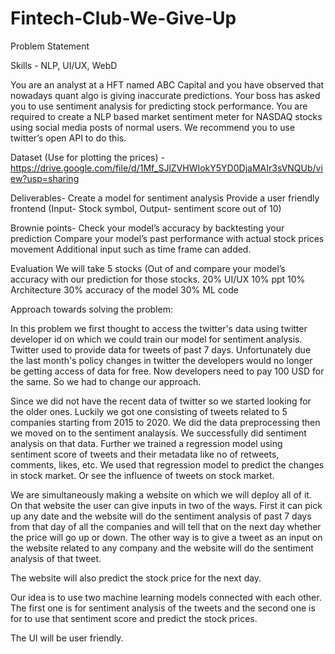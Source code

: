 # Fintech-Club-We-Give-Up

Problem Statement

Skills - NLP, UI/UX, WebD

You are an analyst at a HFT named ABC Capital and you have observed that nowadays quant algo is giving inaccurate predictions. Your boss has asked you to use sentiment analysis for predicting stock performance. You are required to create a NLP based market sentiment meter for NASDAQ stocks using social media posts of normal users. We recommend you to use twitter’s open API to do this.

Dataset (Use for plotting the prices) - https://drive.google.com/file/d/1Mf_SJlZVHWIokY5YD0DjaMAIr3sVNQUb/view?usp=sharing

Deliverables-
Create a model for sentiment analysis
Provide a user friendly frontend (Input- Stock symbol, Output- sentiment score out of 10)

Brownie points- 
Check your model’s accuracy by backtesting your prediction
Compare your model’s past performance with actual stock prices movement
Additional input such as time frame can added.

Evaluation
We will take 5 stocks (Out of  and compare your model’s accuracy with our prediction for those stocks.
20% UI/UX
10% ppt
10% Architecture
30% accuracy of the model 
30% ML code 


Approach towards solving the problem:

In this problem we first thought to access the twitter's data using twitter developer id on which we could train our model for sentiment analysis. Twitter used to provide data for tweets of past 7 days. Unfortunately due the last month's policy changes in twitter the developers would no longer be getting access of data for free. Now developers need to pay 100 USD for the same. So we had to change our approach.

Since we did not have the recent data of twitter so we started looking for the older ones. Luckily we got one consisting of tweets related to 5 companies starting from 2015 to 2020. We did the data preprocessing then we moved on to the sentiment analaysis. We successfully did sentiment analysis on that data. Further we trained a regression model using sentiment score of tweets and their metadata like no of retweets, comments, likes, etc. We used that regression model to predict the changes in stock market. Or see the influence of tweets on stock market. 

We are simultaneously making a website on which we will deploy all of it. On that website the user can give inputs in two of the ways. First it can pick up any date and the website will do the sentiment analysis of past 7 days from that day of all the companies and will tell that on the next day whether the price will go up or down. The other way is to give a tweet as an input on the website related to any company and the website will do the sentiment analysis of that tweet.

The website will also predict the stock price for the next day.

Our idea is to use two machine learning models connected with each other. The first one is for sentiment analysis of the tweets and the second one is for to use that sentiment score and predict the stock prices.

The UI will be user friendly.



